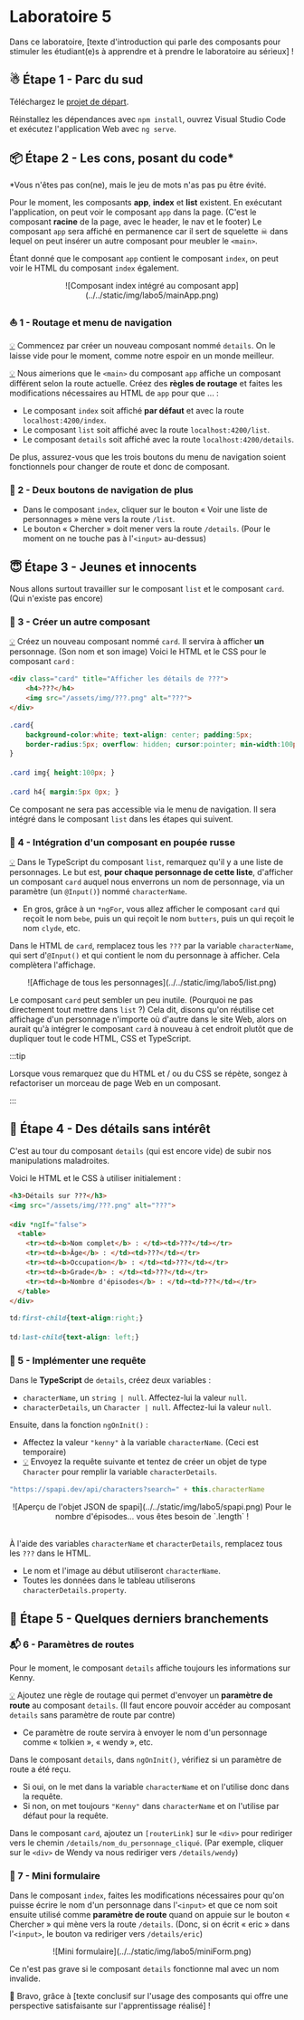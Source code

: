 # Laboratoire 5

Dans ce laboratoire, [texte d'introduction qui parle des composants pour stimuler les étudiant(e)s à
apprendre et à prendre le laboratoire au sérieux] !

## ☃ Étape 1 - Parc du sud

Téléchargez le [projet de départ](../../static/files/labo5.zip).

Réinstallez les dépendances avec `npm install`, ouvrez Visual Studio Code et exécutez l'application Web avec `ng serve`.

## 📦 Étape 2 - Les cons, posant du code*

*Vous n'êtes pas con(ne), mais le jeu de mots n'as pas pu être évité.

Pour le moment, les composants **app**, **index** et **list** existent. En exécutant l'application, on peut voir le composant
`app` dans la page. (C'est le composant **racine** de la page, avec le header, le nav et le footer) Le composant `app` sera affiché
en permanence car il sert de squelette ☠ dans lequel on peut insérer un autre composant pour meubler le `<main>`.

Étant donné que le composant `app` contient le composant `index`, on peut voir le HTML du composant `index` également.

<center>![Composant index intégré au composant app](../../static/img/labo5/mainApp.png)</center>

### ⛵ 1 - Routage et menu de navigation

[💡](/cours/rencontre3.1#-créer-un-nouveau-composant) Commencez par créer un nouveau composant nommé `details`. 
On le laisse vide pour le moment, comme notre espoir en un monde meilleur.

[💡](/cours/rencontre3.1#-routage) Nous aimerions que le `<main>` du composant `app` affiche un composant différent
selon la route actuelle. Créez des **règles de routage** et faites les modifications nécessaires au HTML de `app` pour
que ... :

* Le composant `index` soit affiché **par défaut** et avec la route `localhost:4200/index`.
* Le composant `list` soit affiché avec la route `localhost:4200/list`.
* Le composant `details` soit affiché avec la route `localhost:4200/details`.

De plus, assurez-vous que les trois boutons du menu de navigation soient fonctionnels pour changer de route et donc de composant.

### 🚗 2 - Deux boutons de navigation de plus

* Dans le composant `index`, cliquer sur le bouton « Voir une liste de personnages » mène vers la route `/list`.
* Le bouton « Chercher » doit mener vers la route `/details`. (Pour le moment on ne touche pas à l'`<input>` au-dessus)

## 😇 Étape 3 - Jeunes et innocents

Nous allons surtout travailler sur le composant `list` et le composant `card`. (Qui n'existe pas encore)

### 👶 3 - Créer un autre composant

[💡](/cours/rencontre3.1#-créer-un-nouveau-composant) Créez un nouveau composant nommé `card`. Il servira à afficher
**un** personnage. (Son nom et son image) Voici le HTML et le CSS pour le composant `card` :

```html showLineNumbers
<div class="card" title="Afficher les détails de ???">
    <h4>???</h4>
    <img src="/assets/img/???.png" alt="???">
</div>

```

```css showLineNumbers
.card{
    background-color:white; text-align: center; padding:5px;
    border-radius:5px; overflow: hidden; cursor:pointer; min-width:100px;
}

.card img{ height:100px; }

.card h4{ margin:5px 0px; }
```

Ce composant ne sera pas accessible via le menu de navigation. Il sera intégré dans le composant `list` dans les étapes qui suivent.

### 🎎 4 - Intégration d'un composant en poupée russe

[💡](/cours/rencontre3.1#-poupées-russes) Dans le TypeScript du composant `list`, remarquez qu'il y a une liste de personnages.
Le but est, **pour chaque personnage de cette liste**, d'afficher un composant `card` auquel nous enverrons un nom de personnage, via
un paramètre (un `@Input()`) nommé `characterName`.

* En gros, grâce à un `*ngFor`, vous allez afficher le composant `card` qui reçoit le nom `bebe`, puis un qui reçoit le nom `butters`,
puis un qui reçoit le nom `clyde`, etc.

Dans le HTML de `card`, remplacez tous les `???` par la variable `characterName`, qui sert d'`@Input()` et qui contient le nom du personnage
à afficher. Cela complètera l'affichage.

<center>![Affichage de tous les personnages](../../static/img/labo5/list.png)</center>

Le composant `card` peut sembler un peu inutile. (Pourquoi ne pas directement tout mettre dans `list` ?) Cela dit, disons qu'on réutilise
cet affichage d'un personnage n'importe où d'autre dans le site Web, alors on aurait qu'à intégrer le composant `card` à nouveau à cet
endroit plutôt que de dupliquer tout le code HTML, CSS et TypeScript.

:::tip

Lorsque vous remarquez que du HTML et / ou du CSS se répète, songez à refactoriser un morceau de page Web en un composant.

:::

## 📜 Étape 4 - Des détails sans intérêt

C'est au tour du composant `details` (qui est encore vide) de subir nos manipulations maladroites.

Voici le HTML et le CSS à utiliser initialement :

```html showLineNumbers
<h3>Détails sur ???</h3>
<img src="/assets/img/???.png" alt="???">

<div *ngIf="false">
  <table>
    <tr><td><b>Nom complet</b> : </td><td>???</td></tr>
    <tr><td><b>Âge</b> : </td><td>???</td></tr>
    <tr><td><b>Occupation</b> : </td><td>???</td></tr>
    <tr><td><b>Grade</b> : </td><td>???</td></tr>
    <tr><td><b>Nombre d'épisodes</b> : </td><td>???</td></tr>
  </table>
</div>

```

```css showLineNumbers
td:first-child{text-align:right;}

td:last-child{text-align: left;}

```

### 📶 5 - Implémenter une requête

Dans le **TypeScript** de `details`, créez deux variables :

* `characterName`, un `string | null`. Affectez-lui la valeur `null`.
* `characterDetails`, un `Character | null`. Affectez-lui la valeur `null`.

Ensuite, dans la fonction `ngOnInit()` :

* Affectez la valeur `"kenny"` à la variable `characterName`. (Ceci est temporaire)
* [💡](/cours/rencontre2.1#-envoyer-une-requête) Envoyez la requête suivante et tentez de créer un objet de type `Character` pour remplir
la variable `characterDetails`.

```ts showLineNumbers
"https://spapi.dev/api/characters?search=" + this.characterName
```

<center>![Aperçu de l'objet JSON de spapi](../../static/img/labo5/spapi.png)  
Pour le nombre d'épisodes... vous êtes besoin de `.length` !</center>

<br/>

À l'aide des variables `characterName` et `characterDetails`, remplacez tous les `???` dans le HTML.

* Le nom et l'image au début utiliseront `characterName`.
* Toutes les données dans le tableau utiliserons `characterDetails.property`.

## 🔌 Étape 5 - Quelques derniers branchements

### 📬 6 - Paramètres de routes

Pour le moment, le composant `details` affiche toujours les informations sur Kenny.

[💡](/cours/rencontre3.1#-routage) Ajoutez une règle de routage qui permet d'envoyer un **paramètre de route** au composant `details`.
(Il faut encore pouvoir accéder au composant `details` sans paramètre de route par contre)
* Ce paramètre de route servira à envoyer le nom d'un personnage comme « tolkien », « wendy », etc.

Dans le composant `details`, dans `ngOnInit()`, vérifiez si un paramètre de route a été reçu.
* Si oui, on le met dans la variable `characterName` et on l'utilise donc dans la requête.
* Si non, on met toujours `"Kenny"` dans `characterName` et on l'utilise par défaut pour la requête.

Dans le composant `card`, ajoutez un `[routerLink]` sur le `<div>` pour rediriger vers le chemin
`/details/nom_du_personnage_cliqué`. (Par exemple, cliquer sur le `<div>` de Wendy va nous rediriger
vers `/details/wendy`)

### 📝 7 - Mini formulaire

Dans le composant `index`, faites les modifications nécessaires pour qu'on puisse écrire le nom d'un
personnage dans l'`<input>` et que ce nom soit ensuite utilisé comme **paramètre de route** quand on 
appuie sur le bouton « Chercher » qui mène vers la route `/details`. (Donc, si on écrit « eric » dans l'`<input>`,
le bouton va rediriger vers `/details/eric`)

<center>![Mini formulaire](../../static/img/labo5/miniForm.png)  </center>

Ce n'est pas grave si le composant `details` fonctionne mal avec un nom invalide.

🥳 Bravo, grâce à [texte conclusif sur l'usage des composants qui offre une perspective satisfaisante
sur l'apprentissage réalisé] !